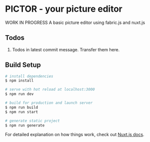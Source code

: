 # PICTOR - your picture editor

WORK IN PROGRESS
A basic picture editor using fabric.js and nuxt.js

## Todos

1. Todos in latest commit message. Transfer them here.

## Build Setup

```bash
# install dependencies
$ npm install

# serve with hot reload at localhost:3000
$ npm run dev

# build for production and launch server
$ npm run build
$ npm run start

# generate static project
$ npm run generate
```

For detailed explanation on how things work, check out [Nuxt.js docs](https://nuxtjs.org).
